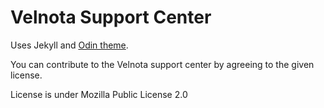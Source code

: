 # Velnota Support Center

Uses Jekyll and [Odin theme](https://github.com/TeaGuns/odin).

You can contribute to the Velnota support center by
agreeing to the given license.

License is under Mozilla Public License 2.0

